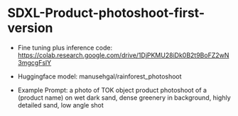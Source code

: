 # SDXL-Product-photoshoot-first-version

- Fine tuning plus inference code: https://colab.research.google.com/drive/1DjPKMU28iDk0B2t9BoFZ2wN3mgcgFslY

- Huggingface model: manusehgal/rainforest_photoshoot

- Example Prompt: a photo of TOK object product photoshoot of a (product name) on wet dark sand, dense greenery in background, highly detailed sand, low angle shot
